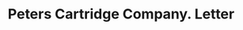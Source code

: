 ---
doi: 10.7916/D8HM6MJS
date_other: '1906'
date_other_textual: '1906'
form: correspondence
genre:
- Letters (correspondence)
name:
- Peters Cartridge Company
object_in_context_url: https://biggert.cul.columbia.edu/items/view/ave_biggert_01267
subject_hierarchical_geographic:
- Cincinnati, Ohio, United States
subject_name:
- Peters Cartridge Company
title: Peters Cartridge Company. Letter
sort_title: Peters Cartridge Company. Letter
call_number: ave_biggert_01267
coordinates:
- 39.1,-84.51666666666667
pid: ave_biggert_01267
identifiers: ave_biggert_01267
canvas_id: ldpd:396529
permalink: "/items/ave_biggert_01267/"
layout: iiif-image-page
---